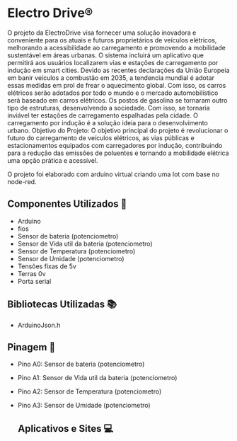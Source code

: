 # Electro Drive®
O projeto da ElectroDrive visa fornecer uma solução inovadora e conveniente para os 
atuais e futuros proprietários de veículos elétricos, melhorando a acessibilidade ao 
carregamento e promovendo a mobilidade sustentável em áreas urbanas. O sistema 
incluirá um aplicativo que permitirá aos usuários localizarem vias e estações de 
carregamento por indução em smart cities.
Devido as recentes declarações da União Europeia em banir veículos a combustão em 
2035, a tendencia mundial é adotar essas medidas em prol de frear o aquecimento 
global. Com isso, os carros elétricos serão adotados por todo o mundo e o mercado 
automobilístico será baseado em carros elétricos.
Os postos de gasolina se tornaram outro tipo de estruturas, desenvolvendo a sociedade. 
Com isso, se tornaria inviável ter estações de carregamento espalhadas pela cidade. O 
carregamento por indução é a solução ideia para o desenvolvimento urbano.
Objetivo do Projeto:
O objetivo principal do projeto é revolucionar o futuro do carregamento de veículos 
elétricos, as vias públicas e estacionamentos equipados com carregadores por indução, 
contribuindo para a redução das emissões de poluentes e tornando a mobilidade elétrica 
uma opção prática e acessível.

O projeto foi elaborado com arduino virtual criando uma Iot com base no node-red.


## Componentes Utilizados 🔋

- Arduino
- fios 
- Sensor de bateria (potenciometro)
- Sensor de Vida util da bateria (potenciometro)
- Sensor de Temperatura (potenciometro)
- Sensor de Umidade (potenciometro)
- Tensões fixas de 5v
- Terras 0v
- Porta serial

## Bibliotecas Utilizadas 📚

- ArduinoJson.h

## Pinagem 🤏

- Pino A0: Sensor de bateria (potenciometro) 
- Pino A1: Sensor de Vida util da bateria (potenciometro)
- Pino A2: Sensor de Temperatura (potenciometro) 
- Pino A3: Sensor de Umidade (potenciometro)

  ## Aplicativos e Sites 💻

